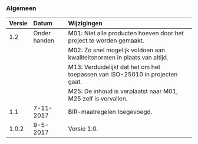 ### Algemeen

| Versie | Datum        | Wijzigingen
|:-------|:-------------|:-----------
| 1.2    | Onder handen | M01: Niet alle producten hoeven door het project te worden gemaakt.
|        |              | M02: Zo snel mogelijk voldoen aan kwaliteitsnormen in plaats van altijd.
|        |              | M13: Verduidelijkt dat het om het toepassen van ISO-25010 in projecten gaat.
|        |              | M25: De inhoud is verplaatst naar M01, M25 zelf is vervallen.
| 1.1    | 7-11-2017    | BIR-maatregelen toegevoegd.
| 1.0.2  | 9-5-2017     | Versie 1.0.